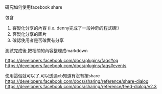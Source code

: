 研究如何使用facebook share

包含
1. 客製化分享的內容 (i.e. denny完成了一段神奇的程式碼!)
2. 客製化分享的圖片
3. 確認使用者是否確實有分享

測試完成後,把相關的內容整理成markdown

https://developers.facebook.com/docs/plugins/faqs#og
https://developers.facebook.com/docs/plugins/faqs#events

使用這個就可以了,可以透過cb知道有沒有按share
https://developers.facebook.com/docs/sharing/reference/share-dialog
https://developers.facebook.com/docs/sharing/reference/feed-dialog/v2.3
